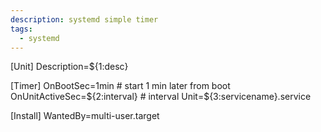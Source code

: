 ```yaml
---
description: systemd simple timer
tags:
  - systemd
---
```

[Unit]
Description=${1:desc}

[Timer]
OnBootSec=1min  # start 1 min later from boot
OnUnitActiveSec=${2:interval}  # interval
Unit=${3:servicename}.service

[Install]
WantedBy=multi-user.target
